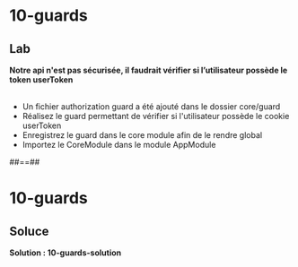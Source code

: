 <!-- .slide: class="exercice" -->
# 10-guards
## Lab
**Notre api n'est pas sécurisée, il faudrait vérifier si l’utilisateur possède le token userToken**<br/><br/>

- Un fichier authorization guard a été ajouté dans le dossier core/guard
- Réalisez le guard permettant de vérifier si l'utilisateur possède le cookie userToken
- Enregistrez le guard dans le core module afin de le rendre global
- Importez le CoreModule dans le module AppModule

##==##
<!-- .slide: class="exercice" -->
# 10-guards
## Soluce
**Solution : 10-guards-solution**
<!-- .element: class="full-center" -->

